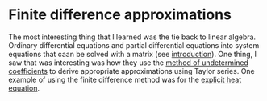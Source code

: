 # Finite difference approximations

The most interesting thing that I learned was the tie back to linear algebra. Ordinary differential equations and partial differential equations into system equations that caan be solved with a matrix (see [introduction](https://en.wikipedia.org/wiki/Finite_difference_method#Example:_The_Laplace_operator)). One thing, I saw that was interesting was how they use the [method of undetermined coefficients](https://archive.siam.org/books/ot98/sample/OT98Chapter1.pdf) to derive appropriate approximations using Taylor series. 
One example of using the finite difference method was for the [explicit heat equation](http://geodynamics.usc.edu/~becker/teaching/557/problem_sets/problem_set_fd_explicit.pdf).  
